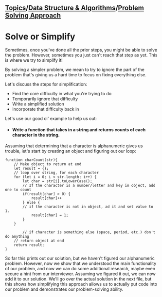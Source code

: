 ## [Topics](../../../topics.md)/[Data Structure & Algorithms](../index.md)/[Problem Solving Approach](./index.md)

# Solve or Simplify

Sometimes, once you've done all the prior steps, you might be able to solve the problem. However, sometimes you just can't reach that step as yet. This is where we try to simplify it!

By solving a simpler problem, we mean to try to ignore the part of the problem that's giving us a hard time to focus on fixing everything else.

Let's discuss the steps for simplification:

- Find the core difficulty in what you're trying to do
- Temporarily ignore that difficulty
- Write a simplified solution
- Incorporate that difficulty back in

Let's use our good ol' example to help us out:

- #### Write a function that takes in a string and returns counts of each character in the string.

Assuming that determining that a character is alphanumeric gives us trouble, let's start by creating an object and figuring out our loop:

```
function charCount(str){
    // Make object to return at end
    let result = {};
    // loop over string, for each character
    for (let i = 0; i < str.length; i++) {
        let char = str[i].toLowerCase();
        // If the character is a number/letter and key in object, add one to count
        if(result[char] > 0) {
            result[char]++
        } else {
        // if the character is not in object, ad it and set value to 1.
            result[char] = 1;
        }
    }

        // if character is something else (space, period, etc.) don't do anything
    // return object at end
    return result;
}
```

So far this prints out our solution, but we haven't figured our alphanumeric problem. However, now we show that we understood the main functionality of our problem, and now we can do some additional research, maybe even secure a hint from our interviewer.
Assuming we figured it out, we can now add it to our solution. We'll go over the actual solution in the next file, but this shows how simplifying this approach allows us to actually put code into our problem and demonstrates our problem-solving ability.

